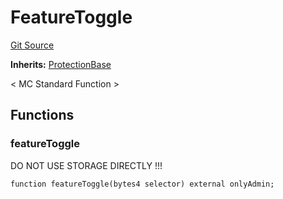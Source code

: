 # FeatureToggle
[Git Source](https://github.com/metacontract/mc/blob/20ed737f21a46d89afffe1322a75b1ecfcacff9a/src/std/functions/protected/FeatureToggle.sol)

**Inherits:**
[ProtectionBase](/src/std/functions/protected/protection/ProtectionBase.sol/abstract.ProtectionBase.md)

< MC Standard Function >


## Functions
### featureToggle

DO NOT USE STORAGE DIRECTLY !!!


```solidity
function featureToggle(bytes4 selector) external onlyAdmin;
```

